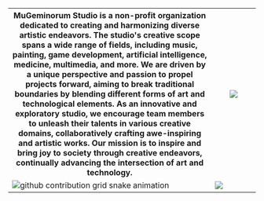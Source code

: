 <table>
    <tr>
        <th width="82%">MuGeminorum Studio is a non-profit organization dedicated to creating and harmonizing diverse artistic endeavors. The studio's creative scope spans a wide range of fields, including music, painting, game development, artificial intelligence, medicine, multimedia, and more. We are driven by a unique perspective and passion to propel projects forward, aiming to break traditional boundaries by blending different forms of art and technological elements. As an innovative and exploratory studio, we encourage team members to unleash their talents in various creative domains, collaboratively crafting awe-inspiring and artistic works. Our mission is to inspire and bring joy to society through creative endeavors, continually advancing the intersection of art and technology.</th>
        <th width="18%"><a href="https://space.bilibili.com/30620472"><img src="https://github.com/MuGeminorum/.github/assets/20459298/46248fb4-c985-445e-a5d9-37d56bc098fb"></a></th>
    </tr>
    <tr>
        <td>
            <picture>
                <source media="(prefers-color-scheme: dark)" srcset="https://raw.githubusercontent.com/MuGeminorum/.github/output/github-contribution-grid-snake-dark.svg">
                <source media="(prefers-color-scheme: light)" srcset="https://raw.githubusercontent.com/MuGeminorum/.github/output/github-contribution-grid-snake.svg">
                <img alt="github contribution grid snake animation" src="https://raw.githubusercontent.com/MuGeminorum/.github/output/github-contribution-grid-snake.svg">
            </picture>
        </td>
        <td><a href="https://github.com/duiqt/herta_kuru"><img src="https://github.com/MuGeminorum/MuGeminorum/assets/20459298/7aa69819-64eb-4095-a773-ef0905519c94"></a></td>
    </tr>
</table>
